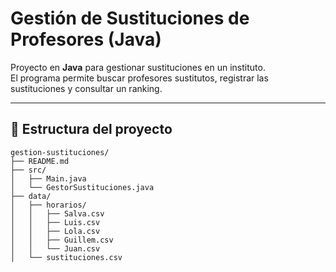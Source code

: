 # Gestión de Sustituciones de Profesores (Java)

Proyecto en **Java** para gestionar sustituciones en un instituto.  
El programa permite buscar profesores sustitutos, registrar las sustituciones y consultar un ranking.

---

## 📂 Estructura del proyecto

```text
gestion-sustituciones/
├── README.md
├── src/
│   ├── Main.java
│   └── GestorSustituciones.java
├── data/
│   ├── horarios/
│   │   ├── Salva.csv
│   │   ├── Luis.csv
│   │   ├── Lola.csv
│   │   ├── Guillem.csv
│   │   └── Juan.csv
│   └── sustituciones.csv
